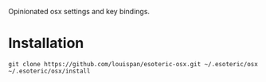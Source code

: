 Opinionated osx settings and key bindings.

# Installation

```
git clone https://github.com/louispan/esoteric-osx.git ~/.esoteric/osx
~/.esoteric/osx/install
```